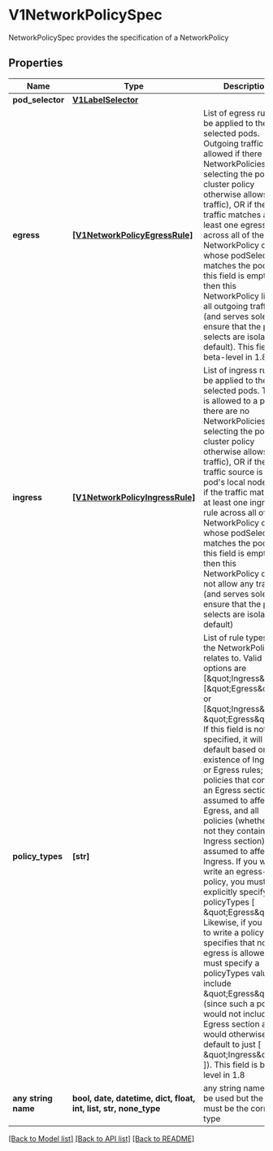 # V1NetworkPolicySpec

NetworkPolicySpec provides the specification of a NetworkPolicy

## Properties
Name | Type | Description | Notes
------------ | ------------- | ------------- | -------------
**pod_selector** | [**V1LabelSelector**](V1LabelSelector.md) |  | 
**egress** | [**[V1NetworkPolicyEgressRule]**](V1NetworkPolicyEgressRule.md) | List of egress rules to be applied to the selected pods. Outgoing traffic is allowed if there are no NetworkPolicies selecting the pod (and cluster policy otherwise allows the traffic), OR if the traffic matches at least one egress rule across all of the NetworkPolicy objects whose podSelector matches the pod. If this field is empty then this NetworkPolicy limits all outgoing traffic (and serves solely to ensure that the pods it selects are isolated by default). This field is beta-level in 1.8 | [optional] 
**ingress** | [**[V1NetworkPolicyIngressRule]**](V1NetworkPolicyIngressRule.md) | List of ingress rules to be applied to the selected pods. Traffic is allowed to a pod if there are no NetworkPolicies selecting the pod (and cluster policy otherwise allows the traffic), OR if the traffic source is the pod&#39;s local node, OR if the traffic matches at least one ingress rule across all of the NetworkPolicy objects whose podSelector matches the pod. If this field is empty then this NetworkPolicy does not allow any traffic (and serves solely to ensure that the pods it selects are isolated by default) | [optional] 
**policy_types** | **[str]** | List of rule types that the NetworkPolicy relates to. Valid options are [\&quot;Ingress\&quot;], [\&quot;Egress\&quot;], or [\&quot;Ingress\&quot;, \&quot;Egress\&quot;]. If this field is not specified, it will default based on the existence of Ingress or Egress rules; policies that contain an Egress section are assumed to affect Egress, and all policies (whether or not they contain an Ingress section) are assumed to affect Ingress. If you want to write an egress-only policy, you must explicitly specify policyTypes [ \&quot;Egress\&quot; ]. Likewise, if you want to write a policy that specifies that no egress is allowed, you must specify a policyTypes value that include \&quot;Egress\&quot; (since such a policy would not include an Egress section and would otherwise default to just [ \&quot;Ingress\&quot; ]). This field is beta-level in 1.8 | [optional] 
**any string name** | **bool, date, datetime, dict, float, int, list, str, none_type** | any string name can be used but the value must be the correct type | [optional]

[[Back to Model list]](../README.md#documentation-for-models) [[Back to API list]](../README.md#documentation-for-api-endpoints) [[Back to README]](../README.md)


